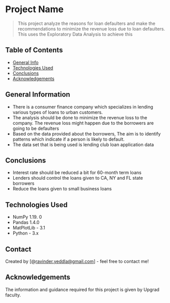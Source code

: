 # Project Name
> This project analyze the reasons for loan defaulters and make the recommendations to minimize the revenue loss due to loan defaulters.  This uses the Exploratory Data Analysis 
> to achieve this


## Table of Contents
* [General Info](#general-information)
* [Technologies Used](#technologies-used)
* [Conclusions](#conclusions)
* [Acknowledgements](#Acknowledgements)

<!-- You can include any other section that is pertinent to your problem -->

## General Information
- There is a consumer finance company which specializes in lending various types of loans to urban customers.
- The analysis should be done to minimize the revenue loss to the company. The revenue loss might happen due to the borrowers are going to be defaulters
- Based on the data provided about the borrowers, The aim is to identify patterns which indicate if a person is likely to default.
- The data set that is being used is lending club loan application data

<!-- You don't have to answer all the questions - just the ones relevant to your project. -->

## Conclusions
- Interest rate should be reduced a bit for 60-month term loans
- Lenders should control the loans given to CA, NY and FL state borrowers
- Reduce the loans given to small business loans

<!-- You don't have to answer all the questions - just the ones relevant to your project. -->


## Technologies Used
- NumPy 1.19. 0
- Pandas 1.4.0
- MatPlotLib - 3.1
- Python - 3.x


## Contact
Created by [@ravinder.yeddla@gmail.com] - feel free to contact me!

## Acknowledgements
The information and guidance required for this project is given by Upgrad faculty.

<!-- Optional -->
<!-- ## License -->
<!-- This project is open source and available under the [... License](). -->

<!-- You don't have to include all sections - just the one's relevant to your project -->
